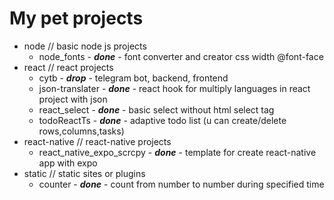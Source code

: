 # My pet projects

- node // basic node js projects
  - node_fonts - *__done__* - font converter and creator css width @font-face
- react // react projects
  - cytb - *__drop__* - telegram bot, backend, frontend
  - json-translater - *__done__* - react hook for multiply languages in react project with json
  - react_select - *__done__* - basic select without html select tag
  - todoReactTs - *__done__* - adaptive todo list (u can create/delete rows,columns,tasks)
- react-native // react-native projects
  - react_native_expo_scrcpy - *__done__* - template for create react-native app with expo
- static // static sites or plugins
  - counter - *__done__* - count from number to number during specified time
